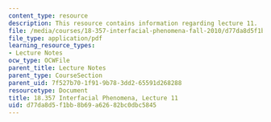 ```yaml
---
content_type: resource
description: This resource contains information regarding lecture 11.
file: /media/courses/18-357-interfacial-phenomena-fall-2010/d77da8d5f1bb8b69a62682bc0dbc5845_MIT18_357F10_Lecture11.pdf
file_type: application/pdf
learning_resource_types:
- Lecture Notes
ocw_type: OCWFile
parent_title: Lecture Notes
parent_type: CourseSection
parent_uid: 7f527b70-1f91-9b78-3dd2-65591d268288
resourcetype: Document
title: 18.357 Interfacial Phenomena, Lecture 11
uid: d77da8d5-f1bb-8b69-a626-82bc0dbc5845
---
```

